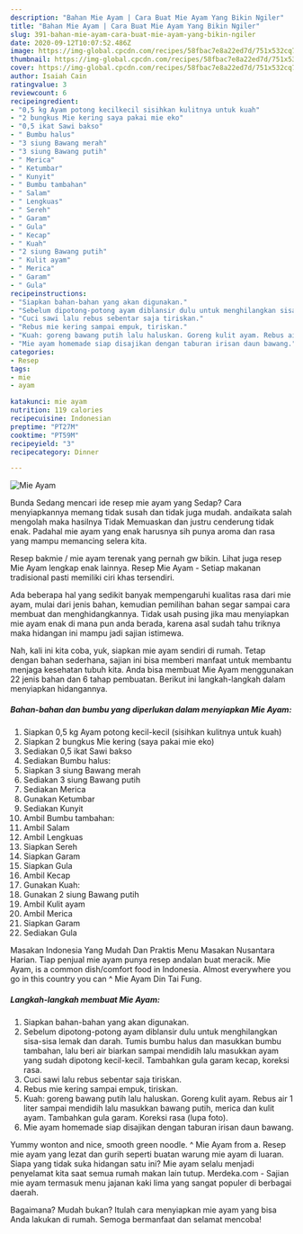 ```yaml
---
description: "Bahan Mie Ayam | Cara Buat Mie Ayam Yang Bikin Ngiler"
title: "Bahan Mie Ayam | Cara Buat Mie Ayam Yang Bikin Ngiler"
slug: 391-bahan-mie-ayam-cara-buat-mie-ayam-yang-bikin-ngiler
date: 2020-09-12T10:07:52.486Z
image: https://img-global.cpcdn.com/recipes/58fbac7e8a22ed7d/751x532cq70/mie-ayam-foto-resep-utama.jpg
thumbnail: https://img-global.cpcdn.com/recipes/58fbac7e8a22ed7d/751x532cq70/mie-ayam-foto-resep-utama.jpg
cover: https://img-global.cpcdn.com/recipes/58fbac7e8a22ed7d/751x532cq70/mie-ayam-foto-resep-utama.jpg
author: Isaiah Cain
ratingvalue: 3
reviewcount: 6
recipeingredient:
- "0,5 kg Ayam potong kecilkecil sisihkan kulitnya untuk kuah"
- "2 bungkus Mie kering saya pakai mie eko"
- "0,5 ikat Sawi bakso"
- " Bumbu halus"
- "3 siung Bawang merah"
- "3 siung Bawang putih"
- " Merica"
- " Ketumbar"
- " Kunyit"
- " Bumbu tambahan"
- " Salam"
- " Lengkuas"
- " Sereh"
- " Garam"
- " Gula"
- " Kecap"
- " Kuah"
- "2 siung Bawang putih"
- " Kulit ayam"
- " Merica"
- " Garam"
- " Gula"
recipeinstructions:
- "Siapkan bahan-bahan yang akan digunakan."
- "Sebelum dipotong-potong ayam diblansir dulu untuk menghilangkan sisa-sisa lemak dan darah. Tumis bumbu halus dan masukkan bumbu tambahan, lalu beri air biarkan sampai mendidih lalu masukkan ayam yang sudah dipotong kecil-kecil. Tambahkan gula garam kecap, koreksi rasa."
- "Cuci sawi lalu rebus sebentar saja tiriskan."
- "Rebus mie kering sampai empuk, tiriskan."
- "Kuah: goreng bawang putih lalu haluskan. Goreng kulit ayam. Rebus air 1 liter sampai mendidih lalu masukkan bawang putih, merica dan kulit ayam. Tambahkan gula garam. Koreksi rasa (lupa foto)."
- "Mie ayam homemade siap disajikan dengan taburan irisan daun bawang."
categories:
- Resep
tags:
- mie
- ayam

katakunci: mie ayam 
nutrition: 119 calories
recipecuisine: Indonesian
preptime: "PT27M"
cooktime: "PT59M"
recipeyield: "3"
recipecategory: Dinner

---
```



![Mie Ayam](https://img-global.cpcdn.com/recipes/58fbac7e8a22ed7d/751x532cq70/mie-ayam-foto-resep-utama.jpg)

Bunda Sedang mencari ide resep mie ayam yang Sedap? Cara menyiapkannya memang tidak susah dan tidak juga mudah. andaikata salah mengolah maka hasilnya Tidak Memuaskan dan justru cenderung tidak enak. Padahal mie ayam yang enak harusnya sih punya aroma dan rasa yang mampu memancing selera kita.

Resep bakmie / mie ayam terenak yang pernah gw bikin. Lihat juga resep Mie Ayam lengkap enak lainnya. Resep Mie Ayam - Setiap makanan tradisional pasti memiliki ciri khas tersendiri.

Ada beberapa hal yang sedikit banyak mempengaruhi kualitas rasa dari mie ayam, mulai dari jenis bahan, kemudian pemilihan bahan segar sampai cara membuat dan menghidangkannya. Tidak usah pusing jika mau menyiapkan mie ayam enak di mana pun anda berada, karena asal sudah tahu triknya maka hidangan ini mampu jadi sajian istimewa.


Nah, kali ini kita coba, yuk, siapkan mie ayam sendiri di rumah. Tetap dengan bahan sederhana, sajian ini bisa memberi manfaat untuk membantu menjaga kesehatan tubuh kita. Anda bisa membuat Mie Ayam menggunakan 22 jenis bahan dan 6 tahap pembuatan. Berikut ini langkah-langkah dalam menyiapkan hidangannya.

<!--inarticleads1-->

##### Bahan-bahan dan bumbu yang diperlukan dalam menyiapkan Mie Ayam:

1. Siapkan 0,5 kg Ayam potong kecil-kecil (sisihkan kulitnya untuk kuah)
1. Siapkan 2 bungkus Mie kering (saya pakai mie eko)
1. Sediakan 0,5 ikat Sawi bakso
1. Sediakan  Bumbu halus:
1. Siapkan 3 siung Bawang merah
1. Sediakan 3 siung Bawang putih
1. Sediakan  Merica
1. Gunakan  Ketumbar
1. Sediakan  Kunyit
1. Ambil  Bumbu tambahan:
1. Ambil  Salam
1. Ambil  Lengkuas
1. Siapkan  Sereh
1. Siapkan  Garam
1. Siapkan  Gula
1. Ambil  Kecap
1. Gunakan  Kuah:
1. Gunakan 2 siung Bawang putih
1. Ambil  Kulit ayam
1. Ambil  Merica
1. Siapkan  Garam
1. Sediakan  Gula


Masakan Indonesia Yang Mudah Dan Praktis Menu Masakan Nusantara Harian. Tiap penjual mie ayam punya resep andalan buat meracik. Mie Ayam, is a common dish/comfort food in Indonesia. Almost everywhere you go in this country you can ^ Mie Ayam Din Tai Fung. 

<!--inarticleads2-->

##### Langkah-langkah membuat Mie Ayam:

1. Siapkan bahan-bahan yang akan digunakan.
1. Sebelum dipotong-potong ayam diblansir dulu untuk menghilangkan sisa-sisa lemak dan darah. Tumis bumbu halus dan masukkan bumbu tambahan, lalu beri air biarkan sampai mendidih lalu masukkan ayam yang sudah dipotong kecil-kecil. Tambahkan gula garam kecap, koreksi rasa.
1. Cuci sawi lalu rebus sebentar saja tiriskan.
1. Rebus mie kering sampai empuk, tiriskan.
1. Kuah: goreng bawang putih lalu haluskan. Goreng kulit ayam. Rebus air 1 liter sampai mendidih lalu masukkan bawang putih, merica dan kulit ayam. Tambahkan gula garam. Koreksi rasa (lupa foto).
1. Mie ayam homemade siap disajikan dengan taburan irisan daun bawang.


Yummy wonton and nice, smooth green noodle. ^ Mie Ayam from a. Resep mie ayam yang lezat dan gurih seperti buatan warung mie ayam di luaran. Siapa yang tidak suka hidangan satu ini? Mie ayam selalu menjadi penyelamat kita saat semua rumah makan lain tutup. Merdeka.com - Sajian mie ayam termasuk menu jajanan kaki lima yang sangat populer di berbagai daerah. 

Bagaimana? Mudah bukan? Itulah cara menyiapkan mie ayam yang bisa Anda lakukan di rumah. Semoga bermanfaat dan selamat mencoba!
